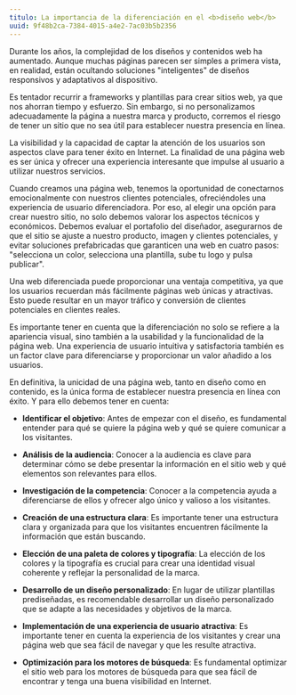 ```yaml
---
titulo: La importancia de la diferenciación en el <b>diseño web</b>
uuid: 9f48b2ca-7384-4015-a4e2-7ac03b5b2356
---
```


Durante los años, la complejidad de los diseños y contenidos web ha aumentado. Aunque muchas páginas parecen ser simples a primera vista, en realidad, están ocultando soluciones "inteligentes" de diseños responsivos y adaptativos al dispositivo.

Es tentador recurrir a frameworks y plantillas para crear sitios web, ya que nos ahorran tiempo y esfuerzo. Sin embargo, si no personalizamos adecuadamente la página a nuestra marca y producto, corremos el riesgo de tener un sitio que no sea útil para establecer nuestra presencia en línea.

La visibilidad y la capacidad de captar la atención de los usuarios son aspectos clave para tener éxito en Internet. La finalidad de una página web es ser única y ofrecer una experiencia interesante que impulse al usuario a utilizar nuestros servicios.

Cuando creamos una página web, tenemos la oportunidad de conectarnos emocionalmente con nuestros clientes potenciales, ofreciéndoles una experiencia de usuario diferenciadora. Por eso, al elegir una opción para crear nuestro sitio, no solo debemos valorar los aspectos técnicos y económicos. Debemos evaluar el portafolio del diseñador, asegurarnos de que el sitio se ajuste a nuestro producto, imagen y clientes potenciales, y evitar soluciones prefabricadas que garanticen una web en cuatro pasos: "selecciona un color, selecciona una plantilla, sube tu logo y pulsa publicar".

Una web diferenciada puede proporcionar una ventaja competitiva, ya que los usuarios recuerdan más fácilmente páginas web únicas y atractivas. Esto puede resultar en un mayor tráfico y conversión de clientes potenciales en clientes reales.

Es importante tener en cuenta que la diferenciación no solo se refiere a la apariencia visual, sino también a la usabilidad y la funcionalidad de la página web. Una experiencia de usuario intuitiva y satisfactoria también es un factor clave para diferenciarse y proporcionar un valor añadido a los usuarios.

En definitiva, la unicidad de una página web, tanto en diseño como en contenido, es la única forma de establecer nuestra presencia en línea con éxito. Y para ello debemos tener en cuenta:

- **Identificar el objetivo**: Antes de empezar con el diseño, es fundamental entender para qué se quiere la página web y qué se quiere comunicar a los visitantes.

- **Análisis de la audiencia**: Conocer a la audiencia es clave para determinar cómo se debe presentar la información en el sitio web y qué elementos son relevantes para ellos.

- **Investigación de la competencia**: Conocer a la competencia ayuda a diferenciarse de ellos y ofrecer algo único y valioso a los visitantes.

- **Creación de una estructura clara**: Es importante tener una estructura clara y organizada para que los visitantes encuentren fácilmente la información que están buscando.

- **Elección de una paleta de colores y tipografía**: La elección de los colores y la tipografía es crucial para crear una identidad visual coherente y reflejar la personalidad de la marca.

- **Desarrollo de un diseño personalizado**: En lugar de utilizar plantillas prediseñadas, es recomendable desarrollar un diseño personalizado que se adapte a las necesidades y objetivos de la marca.

- **Implementación de una experiencia de usuario atractiva**: Es importante tener en cuenta la experiencia de los visitantes y crear una página web que sea fácil de navegar y que les resulte atractiva.

- **Optimización para los motores de búsqueda**: Es fundamental optimizar el sitio web para los motores de búsqueda para que sea fácil de encontrar y tenga una buena visibilidad en Internet.
